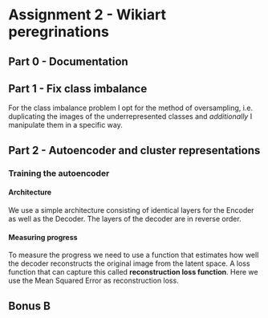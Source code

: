 # Assignment 2 - Wikiart peregrinations

## Part 0 - Documentation

## Part 1 - Fix class imbalance

For the class imbalance problem I opt for the method of oversampling, i.e. duplicating the images of the underrepresented classes and *additionally* I manipulate them in a specific way.

## Part 2 - Autoencoder and cluster representations

### Training the autoencoder

#### Architecture
We use a simple architecture consisting of identical layers for the Encoder as well as the Decoder. The layers of the decoder are in reverse order.

#### Measuring progress
To measure the progress we need to use a function that estimates how well the decoder reconstructs the original image from the latent space. A loss function that can capture this called **reconstruction loss function**. Here we use the Mean Squared Error as reconstruction loss.

## Bonus B